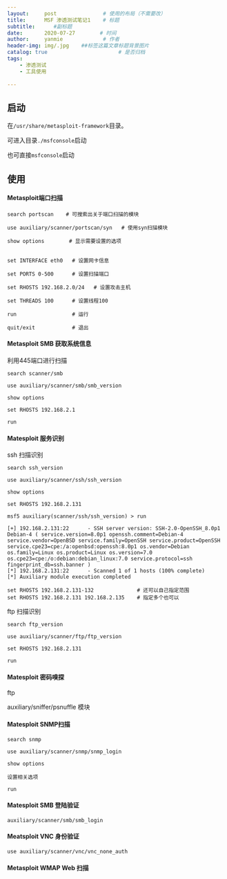 ```yaml
---
layout:     post               # 使用的布局（不需要改）
title:      MSF 渗透测试笔记1    # 标题 
subtitle:      #副标题
date:       2020-07-27        # 时间
author:     yanmie             # 作者
header-img: img/.jpg    ##标签这篇文章标题背景图片
catalog: true                       # 是否归档
tags:                               
    - 渗透测试
    - 工具使用
  
--- 
```



## 启动

在`/usr/share/metasploit-framework`目录。

可进入目录`./msfconsole`启动

也可直接`msfconsole`启动

## 使用

#### Metasploit端口扫描

	search portscan    # 可搜索出关于端口扫描的模块

	use auxiliary/scanner/portscan/syn   # 使用syn扫描模块

	show options        # 显示需要设置的选项


	set INTERFACE eth0   # 设置网卡信息

	set PORTS 0-500      # 设置扫描端口
	
	set RHOSTS 192.168.2.0/24   # 设置攻击主机

	set THREADS 100      # 设置线程100

	run                  # 运行

    quit/exit            # 退出


#### Metasploit SMB 获取系统信息

利用445端口进行扫描

```
search scanner/smb    

use auxiliary/scanner/smb/smb_version

show options

set RHOSTS 192.168.2.1

run

```

#### Matesploit 服务识别

ssh 扫描识别

```
search ssh_version

use auxiliary/scanner/ssh/ssh_version

show options

set RHOSTS 192.168.2.131

msf5 auxiliary(scanner/ssh/ssh_version) > run

[+] 192.168.2.131:22      - SSH server version: SSH-2.0-OpenSSH_8.0p1 Debian-4 ( service.version=8.0p1 openssh.comment=Debian-4 service.vendor=OpenBSD service.family=OpenSSH service.product=OpenSSH service.cpe23=cpe:/a:openbsd:openssh:8.0p1 os.vendor=Debian os.family=Linux os.product=Linux os.version=7.0 os.cpe23=cpe:/o:debian:debian_linux:7.0 service.protocol=ssh fingerprint_db=ssh.banner )
[*] 192.168.2.131:22      - Scanned 1 of 1 hosts (100% complete)
[*] Auxiliary module execution completed

set RHOSTS 192.168.2.131-132              # 还可以自己指定范围
set RHOSTS 192.168.2.131 192.168.2.135    # 指定多个也可以
```

ftp 扫描识别

```
search ftp_version

use auxiliary/scanner/ftp/ftp_version

set RHOSTS 192.168.2.131

run
```

#### Matesploit 密码嗅探

ftp

auxiliary/sniffer/psnuffle  模块

#### Matesploit SNMP扫描

```
search snmp

use auxiliary/scanner/snmp/snmp_login

show options

设置相关选项

run
```

#### Matesploit SMB 登陆验证

```
auxiliary/scanner/smb/smb_login
```

#### Meatsploit VNC 身份验证

```
use auxiliary/scanner/vnc/vnc_none_auth
```

#### Metasploit WMAP Web 扫描